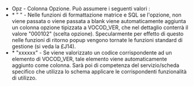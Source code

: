 -  Opz - Colonna Opzione. Può assumere i seguenti valori : 
- \* " " - Nelle funzioni di formattazione matrice e SQL se l'opzione, non viene passata o viene passata a blank viene automaticamente aggiunta un colonna opzione tipizzata a VOCOD_VER, che nel dettaglio conterrà il valore "000102" (scelta opzione). Specularmente per effetto di questo nelle funzioni di ritorno popup vengono tornate le funzioni standard di gestione (si veda la £J14).
- \* "xxxxxx" - Se viene valorizzato un codice corrispondente ad un elemento di VOCOD_VER, tale elemento viene automaticamente aggiunto come colonna. Sarà poi di competenza del servizio/scheda specifico che utilizza lo schema applicare le corrispondenti funzionalità di utilizzo.

